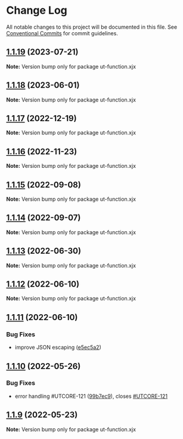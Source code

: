 # Change Log

All notable changes to this project will be documented in this file.
See [Conventional Commits](https://conventionalcommits.org) for commit guidelines.

## [1.1.19](https://github.com/softwaregroup-bg/ut-function/compare/ut-function.xml2json@1.1.17...ut-function.xjx@1.1.19) (2023-07-21)

**Note:** Version bump only for package ut-function.xjx





## [1.1.18](https://github.com/softwaregroup-bg/ut-function/compare/ut-function.console-table@1.1.1...ut-function.xjx@1.1.18) (2023-06-01)

**Note:** Version bump only for package ut-function.xjx





## [1.1.17](https://github.com/softwaregroup-bg/ut-function/compare/ut-function.transform@1.3.0...ut-function.xjx@1.1.17) (2022-12-19)

**Note:** Version bump only for package ut-function.xjx





## [1.1.16](https://github.com/softwaregroup-bg/ut-function/compare/ut-function.common-joi@1.9.1...ut-function.xjx@1.1.16) (2022-11-23)

**Note:** Version bump only for package ut-function.xjx





## [1.1.15](https://github.com/softwaregroup-bg/ut-function/compare/ut-function.xml2json@1.1.13...ut-function.xjx@1.1.15) (2022-09-08)

**Note:** Version bump only for package ut-function.xjx





## [1.1.14](https://github.com/softwaregroup-bg/ut-function/compare/ut-function.common-joi@1.7.5...ut-function.xjx@1.1.14) (2022-09-07)

**Note:** Version bump only for package ut-function.xjx





## [1.1.13](https://github.com/softwaregroup-bg/ut-function/compare/ut-function.xml2json@1.1.11...ut-function.xjx@1.1.13) (2022-06-30)

**Note:** Version bump only for package ut-function.xjx





## [1.1.12](https://github.com/softwaregroup-bg/ut-function/compare/ut-function.xml2json@1.1.10...ut-function.xjx@1.1.12) (2022-06-10)

**Note:** Version bump only for package ut-function.xjx





## [1.1.11](https://github.com/softwaregroup-bg/ut-function/compare/ut-function.common-joi@1.7.2...ut-function.xjx@1.1.11) (2022-06-10)


### Bug Fixes

* improve JSON escaping ([e5ec5a2](https://github.com/softwaregroup-bg/ut-function/commit/e5ec5a22f7f4e29326b67cf43974c897ac529f5a))





## [1.1.10](https://github.com/softwaregroup-bg/ut-function/compare/ut-function.cbc@1.1.6...ut-function.xjx@1.1.10) (2022-05-26)


### Bug Fixes

* error handling #UTCORE-121 ([99b7ec9](https://github.com/softwaregroup-bg/ut-function/commit/99b7ec922904bb96d9a5e9282ae21f5af6a732d3)), closes [#UTCORE-121](https://github.com/softwaregroup-bg/ut-function/issues/UTCORE-121)





## [1.1.9](https://github.com/softwaregroup-bg/ut-function/compare/ut-function.capture-hapi@1.1.3...ut-function.xjx@1.1.9) (2022-05-23)

**Note:** Version bump only for package ut-function.xjx
